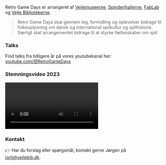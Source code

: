 <!-- BEGIN ARISE ------------------------------
Title:: "Om"

Author:: "Retro Game Days"
Description:: "Om"
Language:: "da"
Thumbnail:: "joystick-150x150.png"
Published Date:: "2025-06-17"
Modified Date:: "2025-06-17"

toc:: "false"
process_markdown:: "true"
content_header:: "false"
---- END ARISE \\ DO NOT MODIFY THIS LINE ---->

Retro Game Days er arrangeret af [Vejlemuseerne](https://www.vejlemuseerne.dk/), [Spinderihallerne](https://spinderihallerne.dk), [FabLab](https://www.spinderihallerne.dk/fablab/) og [Vejle Bibliotekerne](https://vejlebib.dk).

> Retro Game Days skal gennem leg, formidling og oplevelser bidrage til folkeoplysning om dansk og international spilkultur og spilhistorie. Særligt skal arrangementet bidrage til at styrke fællesskaber om spil.

### Talks
Find talks fra tidligere år på vores youtubekanal her: [youtube.com/@RetroGameDays](https://youtube.com/@RetroGameDays/)

### Stemningsvideo 2023
![](tak.mp4 "Stemningsvideo uden tale der giver en visuel forståelse af hvordan Retro Game Days som arrangement")

### Kontakt
👉 Har du forslag eller spørgsmål, kontakt gerne Jørgen på <jorti@vejlebib.dk>.
